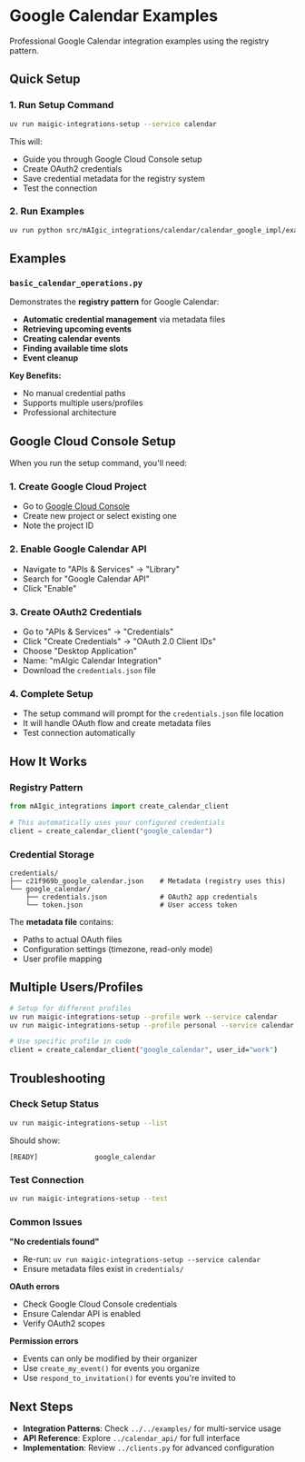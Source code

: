 # Google Calendar Examples

Professional Google Calendar integration examples using the registry pattern.

## Quick Setup

### 1. **Run Setup Command**
```bash
uv run maigic-integrations-setup --service calendar
```

This will:
- Guide you through Google Cloud Console setup
- Create OAuth2 credentials
- Save credential metadata for the registry system
- Test the connection

### 2. **Run Examples**
```bash
uv run python src/mAIgic_integrations/calendar/calendar_google_impl/examples/basic_calendar_operations.py
```

## Examples

### `basic_calendar_operations.py`
Demonstrates the **registry pattern** for Google Calendar:
- **Automatic credential management** via metadata files
- **Retrieving upcoming events**
- **Creating calendar events**
- **Finding available time slots**
- **Event cleanup**

**Key Benefits:**
- No manual credential paths
- Supports multiple users/profiles
- Professional architecture

## Google Cloud Console Setup

When you run the setup command, you'll need:

### 1. **Create Google Cloud Project**
- Go to [Google Cloud Console](https://console.cloud.google.com/)
- Create new project or select existing one
- Note the project ID

### 2. **Enable Google Calendar API**
- Navigate to "APIs & Services" → "Library"
- Search for "Google Calendar API"
- Click "Enable"

### 3. **Create OAuth2 Credentials**
- Go to "APIs & Services" → "Credentials"
- Click "Create Credentials" → "OAuth 2.0 Client IDs"
- Choose "Desktop Application"
- Name: "mAIgic Calendar Integration"
- Download the `credentials.json` file

### 4. **Complete Setup**
- The setup command will prompt for the `credentials.json` file location
- It will handle OAuth flow and create metadata files
- Test connection automatically

## How It Works

### Registry Pattern
```python
from mAIgic_integrations import create_calendar_client

# This automatically uses your configured credentials
client = create_calendar_client("google_calendar")
```

### Credential Storage
```
credentials/
├── c21f969b_google_calendar.json    # Metadata (registry uses this)
└── google_calendar/
    ├── credentials.json             # OAuth2 app credentials
    └── token.json                   # User access token
```

The **metadata file** contains:
- Paths to actual OAuth files
- Configuration settings (timezone, read-only mode)
- User profile mapping

## Multiple Users/Profiles

```bash
# Setup for different profiles
uv run maigic-integrations-setup --profile work --service calendar
uv run maigic-integrations-setup --profile personal --service calendar

# Use specific profile in code
client = create_calendar_client("google_calendar", user_id="work")
```

## Troubleshooting

### Check Setup Status
```bash
uv run maigic-integrations-setup --list
```

Should show:
```
[READY]              google_calendar
```

### Test Connection
```bash
uv run maigic-integrations-setup --test
```

### Common Issues

**"No credentials found"**
- Re-run: `uv run maigic-integrations-setup --service calendar`
- Ensure metadata files exist in `credentials/`

**OAuth errors**
- Check Google Cloud Console credentials
- Ensure Calendar API is enabled
- Verify OAuth2 scopes

**Permission errors**
- Events can only be modified by their organizer
- Use `create_my_event()` for events you organize
- Use `respond_to_invitation()` for events you're invited to

## Next Steps

- **Integration Patterns**: Check `../../examples/` for multi-service usage
- **API Reference**: Explore `../calendar_api/` for full interface
- **Implementation**: Review `../clients.py` for advanced configuration 
